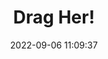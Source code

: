 ---
date: 2022-09-06 11:09:37
title: 'Drag Her!'	
tags: [free, PC, 2D fighter]
img: https://i.imgur.com/1JTshqc.jpg
price: Free Demo	
link: https://fighting-chance.itch.io/drag-her	
discord: https://discord.gg/MFqdsP5C6B	
twitter: https://twitter.com/dragherthegame
---